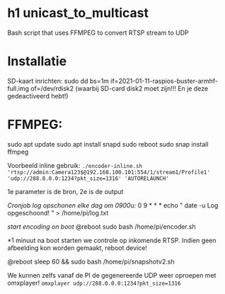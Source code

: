 # h1 unicast_to_multicast
Bash script that uses FFMPEG to convert RTSP stream to UDP




# Installatie
SD-kaart inrichten:
sudo dd bs=1m if=2021-01-11-raspios-buster-armhf-full.img of=/dev/rdisk2 (waarbij SD-card disk2 moet zijn!!! En je deze gedeactiveerd hebt!)

# FFMPEG:
sudo apt update
sudo apt install snapd
sudo reboot
sudo snap install ffmpeg


Voorbeeld inline gebruik: 
```./encoder-inline.sh 'rtsp://admin:Camera123$@192.168.100.101:554/1/stream1/Profile1' 'udp://288.0.0.0:1234?pkt_size=1316' 'AUTORELAUNCH'```

1e parameter is de bron, 2e is de output


*Cronjob log opschonen elke dag om 0900u:*
0 9 * * * echo " date -u Log opgeschoond! " > /home/pi/log.txt

*start encoding on boot*
@reboot sudo bash /home/pi/encoder.sh

*1 minuut na boot starten we controle op inkomende RTSP. Indien geen afbeelding kon worden gemaakt, reboot device!

@reboot sleep 60 && sudo bash /home/pi/snapshotv2.sh

We kunnen zelfs vanaf de PI de gegenereerde UDP weer oproepen met omxplayer!
```omxplayer udp://288.0.0.0:1234?pkt_size=1316```
